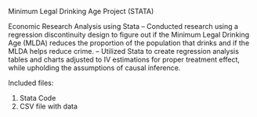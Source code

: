 Minimum Legal Drinking Age Project (STATA) 


Economic Research Analysis using Stata
  – Conducted research using a regression discontinuity design to figure out if the Minimum Legal Drinking Age
(MLDA) reduces the proportion of the population that drinks and if the MLDA helps reduce crime.
  – Utilized Stata to create regression analysis tables and charts adjusted to IV estimations for proper treatment
effect, while upholding the assumptions of causal inference.

Included files:
  1. Stata Code
  2. CSV file with data
